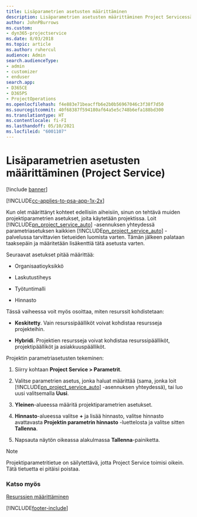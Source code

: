 ```yaml
---
title: Lisäparametrien asetusten määrittäminen
description: Lisäparametrien asetusten määrittäminen Project Servicessä
author: JohnPBurrows
ms.custom:
- dyn365-projectservice
ms.date: 8/03/2018
ms.topic: article
ms.author: ruhercul
audience: Admin
search.audienceType:
- admin
- customizer
- enduser
search.app:
- D365CE
- D365PS
- ProjectOperations
ms.openlocfilehash: f4e883e71beacffb6e2b0b56967046c3f38f7d50
ms.sourcegitcommit: 40f68387f594180af64a5e5c748b6efa188bd300
ms.translationtype: HT
ms.contentlocale: fi-FI
ms.lasthandoff: 05/10/2021
ms.locfileid: "6001107"
---
```

# <a name="configure-additional-parameter-settings-project-service"></a>Lisäparametrien asetusten määrittäminen (Project Service)

[!include [banner](../includes/psa-now-project-operations.md)]

[!INCLUDE[cc-applies-to-psa-app-1x-2x](../includes/cc-applies-to-psa-app-1x-2x.md)]

Kun olet määrittänyt kohteet edellisiin aiheisiin, sinun on tehtävä muiden projektiparametrien asetukset, joita käytetään projektissa. Loit [!INCLUDE[pn_project_service_auto](../includes/pn-project-service-auto.md)] -asennuksen yhteydessä parametriasetuksen kaikkien [!INCLUDE[pn_project_service_auto](../includes/pn-project-service-auto.md)] -palvelussa tarvittavien tietueiden luomista varten. Tämän jälkeen palataan taaksepäin ja määritetään lisäkenttiä tätä asetusta varten.  
  
 Seuraavat asetukset pitää määrittää:  
  
-   Organisaatioyksikkö  
  
-   Laskutustiheys  
  
-   Työtuntimalli  
  
-   Hinnasto  
 
Tässä vaiheessa voit myös osoittaa, miten resurssit kohdistetaan:  
  
- **Keskitetty**. Vain resurssipäälliköt voivat kohdistaa resursseja projekteihin.  
  
- **Hybridi**. Projektien resursseja voivat kohdistaa resurssipäälliköt, projektipäälliköt ja asiakkuuspäälliköt.  
  
 
Projektin parametriasetusten tekeminen:  
  
1. Siirry kohtaan **Project Service > Parametrit**.  
  
2. Valitse parametrien asetus, jonka haluat määrittää (sama, jonka loit [!INCLUDE[pn_project_service_auto](../includes/pn-project-service-auto.md)] -asennuksen yhteydessä), tai luo uusi valitsemalla **Uusi**.  
  
3. **Yleinen**-alueessa määritä projektiparametrien asetukset.  
  
4. **Hinnasto**-alueessa valitse **+** ja lisää hinnasto, valitse hinnasto avattavasta **Projektin parametrin hinnasto** -luettelosta ja valitse sitten **Tallenna**.  
  
5. Napsauta näytön oikeassa alakulmassa **Tallenna**-painiketta.  

> [!NOTE]
> Projektiparametritietue on säilytettävä, jotta Project Service toimisi oikein. Tätä tietuetta ei pitäisi poistaa.

### <a name="see-also"></a>Katso myös  
 [Resurssien määrittäminen](../psa/set-up-resources.md)


[!INCLUDE[footer-include](../includes/footer-banner.md)]